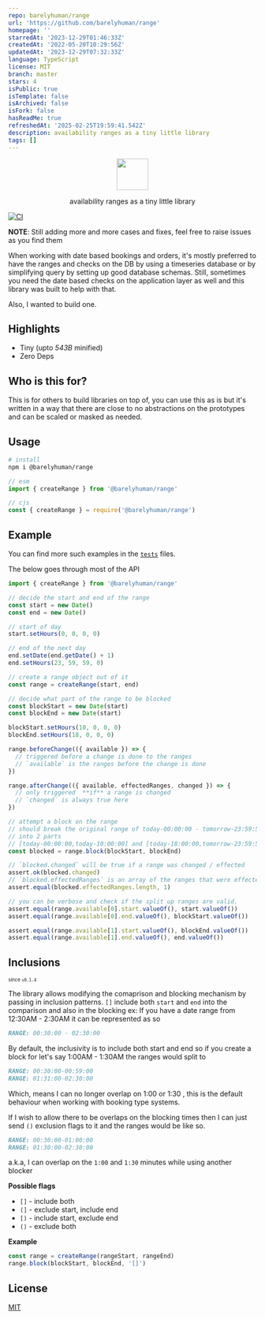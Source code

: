 ```yaml
---
repo: barelyhuman/range
url: 'https://github.com/barelyhuman/range'
homepage: ''
starredAt: '2023-12-29T01:46:33Z'
createdAt: '2022-05-20T10:29:56Z'
updatedAt: '2023-12-29T07:32:33Z'
language: TypeScript
license: MIT
branch: master
stars: 4
isPublic: true
isTemplate: false
isArchived: false
isFork: false
hasReadMe: true
refreshedAt: '2025-02-25T19:59:41.542Z'
description: availability ranges as a tiny little library
tags: []
---
```


<p align="center">
  <img src="images/range.png" height="64">
<p align="center">availability ranges as a tiny little library</p>

[![CI](https://github.com/barelyhuman/range/actions/workflows/ci.yml/badge.svg)](https://github.com/barelyhuman/range/actions/workflows/ci.yml)

**NOTE**: Still adding more and more cases and fixes, feel free to raise issues as you find them

When working with date based bookings and orders, it's mostly preferred to have the
ranges and checks on the DB by using a timeseries database or by simplifying query by setting up good database schemas. Still, sometimes you need the date based checks on the application layer as well and this library was built to help with that.

Also, I wanted to build one.

## Highlights

- Tiny (upto _543B_ minified)
- Zero Deps

## Who is this for?

This is for others to build libraries on top of, you can use this as is but it's written in a way that there are close to no abstractions on the prototypes and can be scaled or masked as needed.

## Usage

```sh
# install
npm i @barelyhuman/range
```

```js
// esm
import { createRange } from '@barelyhuman/range'
```

```js
// cjs
const { createRange } = require('@barelyhuman/range')
```

## Example

You can find more such examples in the [`tests`](/tests/) files.

The below goes through most of the API

```js
import { createRange } from '@barelyhuman/range'

// decide the start and end of the range
const start = new Date()
const end = new Date()

// start of day
start.setHours(0, 0, 0, 0)

// end of the next day
end.setDate(end.getDate() + 1)
end.setHours(23, 59, 59, 0)

// create a range object out of it
const range = createRange(start, end)

// decide what part of the range to be blocked
const blockStart = new Date(start)
const blockEnd = new Date(start)

blockStart.setHours(10, 0, 0, 0)
blockEnd.setHours(18, 0, 0, 0)

range.beforeChange(({ available }) => {
  // triggered before a change is done to the ranges
  // `available` is the ranges before the change is done
})

range.afterChange(({ available, effectedRanges, changed }) => {
  // only triggered  **if** a range is changed
  // `changed` is always true here
})

// attempt a block on the range
// should break the original range of today-00:00:00 - tomorrow-23:59:59
// into 2 parts
// [today-00:00:00,today-10:00:00] and [today-18:00:00,tomorrow-23:59:59]
const blocked = range.block(blockStart, blockEnd)

// `blocked.changed` will be true if a range was changed / effected
assert.ok(blocked.changed)
// `blocked.effectedRanges` is an array of the ranges that were effected
assert.equal(blocked.effectedRanges.length, 1)

// you can be verbose and check if the split up ranges are valid.
assert.equal(range.available[0].start.valueOf(), start.valueOf())
assert.equal(range.available[0].end.valueOf(), blockStart.valueOf())

assert.equal(range.available[1].start.valueOf(), blockEnd.valueOf())
assert.equal(range.available[1].end.valueOf(), end.valueOf())
```

## Inclusions
<sub><sup>since <code>v0.1.4</code></sup></sub>

The library allows modifying the comaprison and blocking mechanism by passing in inclusion patterns. 
`[]` include both `start` and `end` into the comparison and also in the blocking
ex:
If you have a date range from 12:30AM - 2:30AM it can be represented as so 

```md
RANGE: 00:30:00 - 02:30:00
```


By default, the inclusivity is to include both start and end so if you create a block for let's say 1:00AM - 1:30AM 
the ranges would split to 

```md
RANGE: 00:30:00-00:59:00
RANGE: 01:31:00-02:30:00
```
Which, means I can no longer overlap on 1:00 or 1:30 , this is the default behaviour when working with booking type systems.

If I wish to allow there to be overlaps on the blocking times then I can just send `()` exclusion flags to it and 
the ranges would be like so.

```md
RANGE: 00:30:00-01:00:00
RANGE: 01:30:00-02:30:00
```

a.k.a, I can overlap on the `1:00` and `1:30` minutes while using another blocker


**Possible flags**
- `[]` - include both
- `(]` - exclude start, include end
- `[)` - include start, exclude end
- `()` - exclude both

**Example**
```js
const range = createRange(rangeStart, rangeEnd)
range.block(blockStart, blockEnd, '[]')
```


## License

[MIT](/license)
